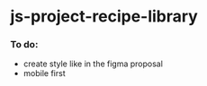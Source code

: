 # js-project-recipe-library


<h3>To do:</h3>
<ul>
<li>create style like in the figma proposal</li>
<li>mobile first</li>
</ul>